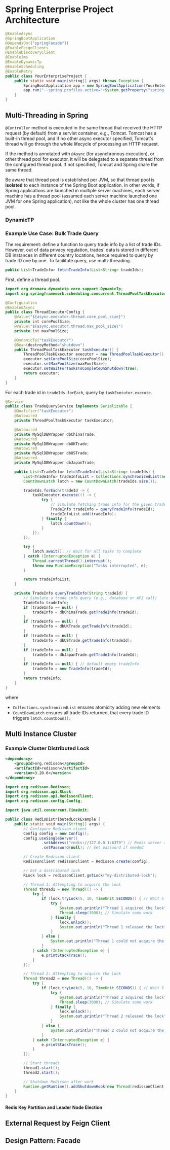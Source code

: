 # Spring Enterprise Project Architecture

```java
@EnableAsync
@SpringBootApplication
@DependsOn({"springFacade"})
@EnableFeignClients
@EnableDiscoveryClient
@EnableJms
@EnableDynamicTp
@EnableScheduling
@EnableRetry
public class YourEnterpriseProject {
    public static void main(string[] args) throws Exception {
        SpringBootApplication app = new SpringBootApplication(YourEnterpriseProject.class);
        app.run("--spring.profiles.active="+System.getProperty("spring.profiles.active"));
    }
}
```

## Multi-Threading in Spring

`@Controller` method is executed in the same thread that received the HTTP request (by default) from a servlet container, e.g., Tomcat.
Tomcat has a built-in thread pool, and if no other async executor specified, Tomcat's thread will go through the whole lifecycle of processing an HTTP request.

If the method is annotated with `@Async` (for asynchronous execution), or other thread pool for executor, it will be delegated to a separate thread from the configured thread pool.
If not specified, Tomcat and Spring share the same thread.

Be aware that thread pool is established per JVM, so that thread pool is **isolated** to each instance of the Spring Boot application.
In other words, if Spring applications are launched in multiple server machines, each server machine has a thread pool (assumed each server machine launched one JVM for one Spring application), not like the whole cluster has one thread pool.

### DynamicTP

### Example Use Case: Bulk Trade Query

The requirement: define a function to query trade info by a list of trade IDs.
However, out of data privacy regulation, trades' data is stored in different DB instances in different country locations, hence required to query by trade ID one by one.
To facilitate query, use multi-threading.

```java
public List<TradeInfo> fetchTradeInfo(List<String> tradeIds);
```

First, define a thread pool.

```java
import org.dromara.dynamictp.core.support.DynamicTp;
import org.springframework.scheduling.concurrent.ThreadPoolTaskExecutor;

@Configuration
@EnabledAsync
public class ThreadExecutorConfig {
    @Value("${async.executor.thread.core_pool_size}")
    private int corePoolSize;
    @Value("${async.executor.thread.max_pool_size}")
    private int maxPoolSize;

    @DynamicTp("taskExecutor")
    @Bean(destroyMethod="shutdown")
    public ThreadPoolTaskExecutor taskExecutor() {
        ThreadPoolTaskExecutor executor = new ThreadPoolTaskExecutor();
        executor.setCorePoolSize(corePoolSize);
        executor.setMaxPoolSize(maxPoolSize);
        executor.setWaitForTasksToCompleteOnShutdown(true);
        return executor;
    }
}
```

For each trade id in `tradeIds.forEach`, query by `taskExecutor.execute`.

```java
@Service
public class TradeQueryService implements Serializable {
    @Qualifier("taskExecutor")
    @Autowired
    private ThreadPoolTaskExecutor taskExecutor;

    @Autowired
    private MySqlDBWrapper dbChinaTrade;
    @Autowired
    private MySqlDBWrapper dbUKTrade;
    @Autowired
    private MySqlDBWrapper dbUSTrade;
    @Autowired
    private MySqlDBWrapper dbJapanTrade;

    public List<TradeInfo> fetchTradeInfo(List<String> tradeIds) {
        List<TradeInfo> tradeInfoList = Collections.synchronizedList(new ArrayList<>());
        CountDownLatch latch = new CountDownLatch(tradeIds.size());

        tradeIds.forEach(tradeId -> {
            taskExecutor.execute(() -> {
                try {
                    // Simulate fetching trade info for the given trade ID
                    TradeInfo tradeInfo = queryTradeInfo(tradeId);
                    tradeInfoList.add(tradeInfo);
                } finally {
                    latch.countDown();
                }
            });
        });

        try {
            latch.await(); // Wait for all tasks to complete
        } catch (InterruptedException e) {
            Thread.currentThread().interrupt();
            throw new RuntimeException("Tasks interrupted", e);
        }

        return tradeInfoList;
    }

    private TradeInfo queryTradeInfo(String tradeId) {
        // Simulate a trade info query (e.g., database or API call)
        TradeInfo tradeInfo;
        if (tradeInfo == null) {
            tradeInfo = dbChinaTrade.getTradeInfo(tradeId);
        }
        if (tradeInfo == null) {
            tradeInfo = dbUKTrade.getTradeInfo(tradeId);
        }
        if (tradeInfo == null) {
            tradeInfo = dbUSTrade.getTradeInfo(tradeId);
        }
        if (tradeInfo == null) {
            tradeInfo = dbJapanTrade.getTradeInfo(tradeId);
        }
        if (tradeInfo == null) { // default empty tradeInfo
            tradeInfo = new TradeInfo(tradeId);
        }
        return tradeInfo;
    }
}
```

where

* `Collections.synchronizedList` ensures atomicity adding new elements
* `CountDownLatch` ensures all trade IDs returned, that every trade ID triggers `latch.countDown();`

## Multi Instance Cluster

### Example Cluster Distributed Lock

```xml
<dependency>
    <groupId>org.redisson</groupId>
    <artifactId>redisson</artifactId>
    <version>3.20.0</version>
</dependency>
```

```java
import org.redisson.Redisson;
import org.redisson.api.RLock;
import org.redisson.api.RedissonClient;
import org.redisson.config.Config;

import java.util.concurrent.TimeUnit;

public class RedisDistributedLockExample {
    public static void main(String[] args) {
        // Configure Redisson client
        Config config = new Config();
        config.useSingleServer()
                .setAddress("redis://127.0.0.1:6379") // Redis server address
                .setPassword(null); // Set password if needed

        // Create Redisson client
        RedissonClient redissonClient = Redisson.create(config);

        // Get a distributed lock
        RLock lock = redissonClient.getLock("my-distributed-lock");

        // Thread 1: Attempting to acquire the lock
        Thread thread1 = new Thread(() -> {
            try {
                if (lock.tryLock(5, 10, TimeUnit.SECONDS)) { // Wait 5 seconds, lock for 10 seconds
                    try {
                        System.out.println("Thread 1 acquired the lock");
                        Thread.sleep(3000); // Simulate some work
                    } finally {
                        lock.unlock();
                        System.out.println("Thread 1 released the lock");
                    }
                } else {
                    System.out.println("Thread 1 could not acquire the lock");
                }
            } catch (InterruptedException e) {
                e.printStackTrace();
            }
        });

        // Thread 2: Attempting to acquire the lock
        Thread thread2 = new Thread(() -> {
            try {
                if (lock.tryLock(5, 10, TimeUnit.SECONDS)) { // Wait 5 seconds, lock for 10 seconds
                    try {
                        System.out.println("Thread 2 acquired the lock");
                        Thread.sleep(3000); // Simulate some work
                    } finally {
                        lock.unlock();
                        System.out.println("Thread 2 released the lock");
                    }
                } else {
                    System.out.println("Thread 2 could not acquire the lock");
                }
            } catch (InterruptedException e) {
                e.printStackTrace();
            }
        });

        // Start threads
        thread1.start();
        thread2.start();

        // Shutdown Redisson after work
        Runtime.getRuntime().addShutdownHook(new Thread(redissonClient::shutdown));
    }
}
```

#### Redis Key Partition and Leader Node Election

## External Request by Feign Client

## Design Pattern: Facade